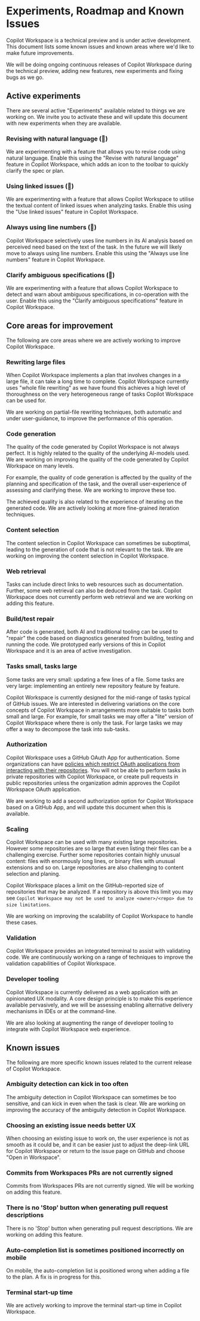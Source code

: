 # Experiments, Roadmap and Known Issues

Copilot Workspace is a technical preview and is under active development. This document lists some known issues and known areas where we'd like to make future improvements.

We will be doing ongoing continuous releases of Copilot Workspace during the technical preview, adding new features, new experiments and fixing bugs as we go. 

## Active experiments

There are several active "Experiments" available related to things we are working on. We invite you to activate these and will update this document with new experiments when they are available.

### Revising with natural language (🥼)

We are experimenting with a feature that allows you to revise code using natural language. Enable this using the "Revise with natural language" feature in Copilot Workspace, which adds an icon to the toolbar to quickly clarify the spec or plan.

### Using linked issues (🥼)

We are experimenting with a feature that allows Copilot Workspace to utilise the textual content of linked issues when analyzing tasks. Enable this using the "Use linked issues" feature in Copilot Workspace.

### Always using line numbers (🥼)

Copilot Workspace selectively uses line numbers in its AI analysis based on perceived need based on the text of the task. In the future we will likely move to always using line numbers. Enable this using the "Always use line numbers" feature in Copilot Workspace.

### Clarify ambiguous specifications (🥼)

We are experimenting with a feature that allows Copilot Workspace to detect and warn about ambiguous specifications, in co-operation with the user. Enable this using the "Clarify ambiguous specifications" feature in Copilot Workspace.

## Core areas for improvement

The following are core areas where we are actively working to improve Copilot Workspace.

### Rewriting large files

When Copilot Workspace implements a plan that involves changes in a large file, it can take a long time to complete. Copilot Workspace currently uses "whole file rewriting" as we have found this achieves a high level of thoroughness on the very heterogeneous range of tasks Copilot Workspace can be used for.

We are working on partial-file rewriting techniques, both automatic and under user-guidance, to improve the performance of this operation.

### Code generation

The quality of the code generated by Copilot Workspace is not always perfect. It is highly related to the quality of the underlying AI-models used. We are working on improving the quality of the code generated by Copilot Workspace on many levels.

For example, the quality of code generation is affected by the quality of the planning and specification of the task, and the overall user-experience of assessing and clarifying these. We are working to improve these too.

The achieved quality is also related to the experience of iterating on the generated code. We are actively looking at more fine-grained iteration techniques.

### Content selection

The content selection in Copilot Workspace can sometimes be suboptimal, leading to the generation of code that is not relevant to the task. We are working on improving the content selection in Copilot Workspace.

### Web retrieval

Tasks can include direct links to web resources such as documentation. Further, some web retrieval can also be deduced from the task. Copilot Workspace does not currently perform web retrieval and we are working on adding this feature.

### Build/test repair

After code is generated, both AI and traditional tooling can be used to "repair" the code based on diagnostics generated from building, testing and running the code. We prototyped early versions of this in Copilot Workspace and it is an area of active investigation.

### Tasks small, tasks large

Some tasks are very small: updating a few lines of a file. Some tasks are very large: implementing an entirely new repository feature by feature.

Copilot Workspace is currently designed for the mid-range of tasks typical of GitHub issues. We are interested in delivering variations on the core concepts of Copilot Workspace in arrangements more suitable to tasks both small and large. For example, for small tasks we may offer a "lite" version of Copilot Workspace where there is only the task. For large tasks we may offer a way to decompose the task into sub-tasks.

### Authorization

Copilot Workspace uses a GitHub OAuth App for authentication. Some organizations can have [policies which restrict OAuth applications from interacting with their repositories](https://docs.github.com/en/organizations/managing-oauth-access-to-your-organizations-data/about-oauth-app-access-restrictions). You will not be able to perform tasks in private repositories with Copilot Workspace, or create pull requests in public repositories unless the organization admin approves the Copilot Workspace OAuth application.

We are working to add a second authorization option for Copilot Workspace based on a GitHub App, and will update this document when this is available.

### Scaling

Copilot Workspace can be used with many existing large repositories. However some repositories are so large that even listing their files can be a challenging exercise. Further some repositories contain highly unusual content: files with enormously long lines, or binary files with unusual extensions and so on. Large repositories are also challenging to content selection and planing.

Copilot Workspace places a limit on the GitHub-reported size of repositories that may be analyzed. If a repository is above this limit you may see `Copilot Workspace may not be used to analyze <owner>/<repo> due to size limitations`.

We are working on improving the scalability of Copilot Workspace to handle these cases.

### Validation

Copilot Workspace provides an integrated terminal to assist with validating code. We are continuously working on a range of techniques to improve the validation capabilities of Copilot Workspace.

### Developer tooling

Copilot Workspace is currently delivered as a web application with an opinionated UX modality. A core design principle is to make this experience available pervasively, and we will be assessing enabling alternative delivery mechanisms in IDEs or at the command-line.

We are also looking at augmenting the range of developer tooling to integrate with Copilot Workspace web experience.

## Known issues

The following are more specific known issues related to the current release of Copilot Workspace.

### Ambiguity detection can kick in too often

The ambiguity detection in Copilot Workspace can sometimes be too sensitive, and can kick in even when the task is clear. We are working on improving the accuracy of the ambiguity detection in Copilot Workspace.

### Choosing an existing issue needs better UX

When choosing an existing issue to work on, the user experience is not as smooth as it could be, and it can be easier just to adjust the deep-link URL for Copilot Workspace or return to the issue page on GitHub and choose "Open in Workspace".

### Commits from Workspaces PRs are not currently signed

Commits from Workspaces PRs are not currently signed. We will be working on adding this feature.

### There is no 'Stop' button when generating pull request descriptions

There is no 'Stop' button when generating pull request descriptions. We are working on adding this feature.

### Auto-completion list is sometimes positioned incorrectly on mobile

On mobile, the auto-completion list is positioned wrong when adding a file to the plan. A fix is in progress for this.

### Terminal start-up time

We are actively working to improve the terminal start-up time in Copilot Workspace.
